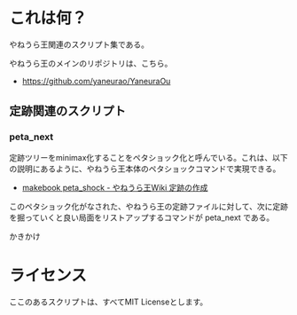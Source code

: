 # これは何？

やねうら王関連のスクリプト集である。

やねうら王のメインのリポジトリは、こちら。
- https://github.com/yaneurao/YaneuraOu

## 定跡関連のスクリプト

### peta_next

定跡ツリーをminimax化することをペタショック化と呼んでいる。これは、以下の説明にあるように、やねうら王本体のペタショックコマンドで実現できる。

- [makebook peta_shock - やねうら王Wiki 定跡の作成](https://github.com/yaneurao/YaneuraOu/wiki/%E5%AE%9A%E8%B7%A1%E3%81%AE%E4%BD%9C%E6%88%90#makebook-peta_shock)

このペタショック化がなされた、やねうら王の定跡ファイルに対して、次に定跡を掘っていくと良い局面をリストアップするコマンドが peta_next である。

かきかけ


# ライセンス

ここのあるスクリプトは、すべてMIT Licenseとします。
